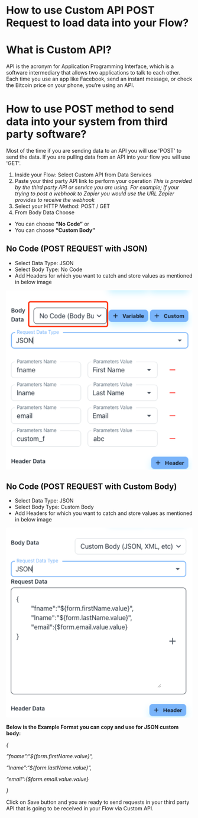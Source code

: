 # How to use Custom API POST Request to load data into your Flow?

# What is Custom API?

API is the acronym for Application Programming Interface, which is a software intermediary that allows two applications to talk to each other. Each time you use an app like Facebook, send an instant message, or check the Bitcoin price on your phone, you’re using an API.

# How to use POST method to send data into your system from third party software?

Most of the time if you are sending data to an API you will use 'POST' to send the data. If you are pulling data from an API into your flow you will use 'GET'.

1. Inside your Flow: Select Custom API from Data Services
2. Paste your third party API link to perform your operation
*This is provided by the third party API or service you are using. For example; If your trying to post a webhook to Zapier you would use the URL Zapier provides to receive the webhook*
3. Select your HTTP Method: POST / GET
4. From Body Data Choose 
- You can choose **“No Code”**
or
- You can choose **“Custom Body”** 

## No Code (POST REQUEST with JSON)

- Select Data Type: JSON
- Select Body Type: No Code
- Add Headers for which you want to catch and store values as mentioned in below image

![Untitled](How%20to%20use%20Custom%20API%20POST%20Request%20to%20load%20data%20in%20d6c712476cd54c2d83740401d8ce7c50/Untitled.png)

## No Code (POST REQUEST with Custom Body)

- Select Data Type: JSON
- Select Body Type: Custom Body
- Add Headers for which you want to catch and store values as mentioned in below image

![Untitled](How%20to%20use%20Custom%20API%20POST%20Request%20to%20load%20data%20in%20d6c712476cd54c2d83740401d8ce7c50/Untitled%201.png)

**Below is the Example Format you can copy and use for JSON custom body:**

*{*

*“fname”:“${form.firstName.value}“,*

*“lname”:“${form.lastName.value}“,*

*“email”:{$form.email.value.value}*

*}*

Click on Save button and you are ready to send requests in your third party API that is going to be received in your Flow via Custom API.